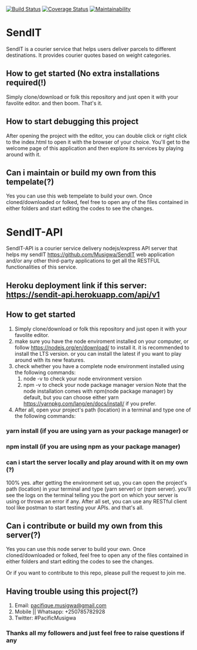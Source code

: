 [![Build Status](https://travis-ci.org/Musigwa/SendIT-API.svg?branch=parcels-management)](https://travis-ci.org/Musigwa/SendIT-API)
[![Coverage Status](https://coveralls.io/repos/github/Musigwa/SendIT-API/badge.svg?branch=parcels-management)](https://coveralls.io/github/Musigwa/SendIT-API?branch=parcels-management)
[![Maintainability](https://api.codeclimate.com/v1/badges/eb485abfa6f431f0033e/maintainability)](https://codeclimate.com/github/Musigwa/SendIT-API/maintainability)

# SendIT

SendIT is a courier service that helps users deliver parcels to different destinations. It provides courier quotes based on weight categories.

## How to get started (No extra installations required(!)

Simply clone/download or folk this repository and just open it with your favolite editor. and then boom. That's it.

## How to start debugging this project

After opening the project with the editor, you can double click or right click to the index.html to open it with the browser of your choice.
You'll get to the welcome page of this application and then explore its services by playing around with it.

## Can i maintain or build my own from this tempelate(?)

Yes you can use this web tempelate to build your own. Once cloned/downloaded or folked, feel free to open any of the files contained in either folders and start editing the codes to see the changes.

# SendIT-API

SendIT-API is a courier service delivery nodejs/express API server that helps my sendIT https://github.com/Musigwa/SendIT web application and/or any other third-party applications to get all the RESTFUL functionalities of this service.

## Heroku deployment link if this server: https://sendit-api.herokuapp.com/api/v1

## How to get started

1. Simply clone/download or folk this repository and just open it with your favolite editor.
2. make sure you have the node enviroment installed on your computer, or follow https://nodejs.org/en/download/ to install it. it is recommended to install the LTS version. or you can install the latest if you want to play around with its new features.
3. check whether you have a complete node environment installed using the following commands:
   1. node -v to check your node environment version
   2. npm -v to check your node package manager version
      Note that the node installation comes with npm(node package manager) by default, but you can choose either yarn https://yarnpkg.com/lang/en/docs/install/ if you prefer.
4. After all, open your project's path (location) in a terminal and type one of the following commands:

### yarn install (if you are using yarn as your package manager) or

### npm install (if you are using npm as your package manager)

### can i start the server locally and play around with it on my own (?)

100% yes. after getting the environment set up, you can open the project's path (location) in your terminal and type (yarn server) or (npm server). you'll see the logs on the terminal telling you the port on which your server is using or throws an error if any.
After all set, you can use any RESTful client tool like postman to start testing your APIs. and that's all.

## Can i contribute or build my own from this server(?)

Yes you can use this node server to build your own. Once cloned/downloaded or folked, feel free to open any of the files contained in either folders and start editing the codes to see the changes.

Or if you want to contribute to this repo, please pull the request to join me.

## Having trouble using this project(?)

1. Email: pacifique.musigwa@gmail.com
2. Mobile || Whatsapp: +250785782928
3. Twitter: #PacificMusigwa

### Thanks all my followers and just feel free to raise questions if any

